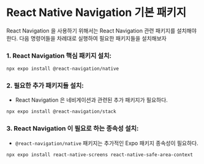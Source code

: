 React Native Navigation 기본 패키지
===
React Navigation 을 사용하기 위해서는 React Navigation 관련 패키지를 설치해야한다. 다음 명령어들을 차례대로 실행하여 필요한 패키지들을 설치해보자

### 1. React Navigation 핵심 패키지 설치:

```bash
npx expo install @react-navigation/native
```

### 2. 필요한 추가 패키지들 설치:
-  React Navigation 은 네비게이션과 관련된 추가 패키지가 필요하다.

```bash
npx expo install @react-navigation/stack
```

### 3. React Navigation 이 필요로 하는 종속성 설치:
- `@react-navigation/native` 패키지는 추가적인 Expo 패키지 종속성이 필요하다.

```bash
npx expo install react-native-screens react-native-safe-area-context
```